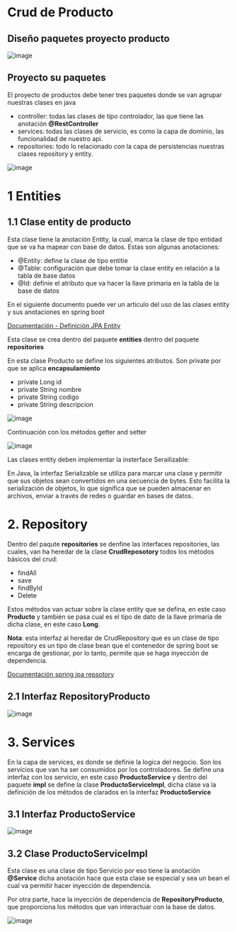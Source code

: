 # Crud de Producto

## Diseño paquetes proyecto producto

![image](https://github.com/crodrigr/microservicios-spring-boot-confenalco/assets/31961588/2f8079f1-a291-4d31-b36f-b14b47bce0dd)



## Proyecto su paquetes

El proyecto de productos debe tener tres paquetes donde se van agrupar nuestras clases en java

- controller: todas las clases de tipo controlador, las que tiene las anotación **@RestController**
- services: todas las clases de servicio, es como la capa de dominio, las funcionalidad de nuestro api.
- repositories: todo lo relacionado con la capa de persistencias nuestras clases repository y entity.

![image](https://github.com/crodrigr/microservicios-spring-boot-confenalco/assets/31961588/8d0f7a42-debb-41c3-b46a-0efdfa6aa217)

# 1 Entities

## 1.1 Clase entity de producto

Esta clase tiene la anotación Entity, la cual, marca la clase de tipo entidad que se va ha mapear con base de datos. Estas son algunas anotaciones:

- @Entity: define la clase de tipo entitie
- @Table: configuración que debe tomar la clase entity en relación a la tabla de base datos
- @Id: definie el atributo que va hacer la llave primaria en la tabla de la base de datos

En el siguiente documento puede ver un articulo del uso de las clases entity y sus anotaciones en spring boot 

[Documentación - Definición JPA Entity](https://www.baeldung.com/jpa-entities)

Esta clase se crea dentro del paquete **entities** dentro del paquete **repositories**

En esta clase Producto se define los siguientes atributos. Son private por que se aplica **encapsulamiento**

- private Long id
- private String nombre
- private String codigo
- private String descripcion

![image](https://github.com/crodrigr/microservicios-spring-boot-confenalco/assets/31961588/bc569369-b836-44d2-b4cd-6c7c62b094fb)

Continuación con los métodos getter and setter

![image](https://github.com/crodrigr/microservicios-spring-boot-confenalco/assets/31961588/dc362e79-7d37-433f-b233-45b5b6dc5a4e)

Las clases entity deben implementar la insterface Serailizable:

En Java, la interfaz Serializable se utiliza para marcar una clase y permitir que sus objetos sean convertidos en una secuencia de bytes. Esto facilita la serialización de objetos, lo que significa que se pueden almacenar en archivos, enviar a través de redes o guardar en bases de datos.

# 2. Repository

Dentro del paqute **repositories** se denfine las interfaces repositories, las cuales, van ha heredar de la clase **CrudReposotory** todos los métodos básicos del crud:

- findAll
- save
- findById
- Delete

Estos métodos van actuar sobre la clase entity que se defina, en este caso **Producto** y también se pasa cual es el tipo de dato de la llave primaria de dicha clase, en este caso **Long**. 

**Nota**: esta interfaz al heredar de CrudRepository que es un clase de tipo repository es un tipo de clase bean que el contenedor de spring boot se encarga de gestionar, por lo tanto, permite que se haga inyección de dependencia. 

[Documentación spring jpa repsotory](https://www.baeldung.com/spring-data-read-only-repository)

## 2.1 Interfaz RepositoryProducto

![image](https://github.com/crodrigr/microservicios-spring-boot-confenalco/assets/31961588/5c61f5f0-f96e-4d52-99bd-e2bd0a62628d)

# 3. Services

En la capa de services, es donde se definie la logica del negocio. Son los servicios que van ha ser consumidos por los controladores. Se define una interfaz con los servicio, en este caso **ProductoService** y dentro del paquete **impl** se define la clase **ProductoServiceImpl**, dicha clase va la definición de los métodos de clarados en la interfaz **ProductoService**


## 3.1 Interfaz ProductoService

![image](https://github.com/crodrigr/microservicios-spring-boot-confenalco/assets/31961588/39617c3a-9ba8-473f-ad47-e70682e03e3f)

## 3.2 Clase ProductoServiceImpl

Esta clase es una clase de tipo Servicio por eso tiene la anotación **@Service** dicha anotación hace que esta clase se especial y sea un bean el cual va permitir hacer inyección de dependencia. 

Por otra parte, hace la inyección de dependencia de **RepositoryProducto**, que proporciona los métodos que van interactuar con la base de datos. 

![image](https://github.com/crodrigr/microservicios-spring-boot-confenalco/assets/31961588/7d799bae-6638-4996-acc0-48b64f318d08)

